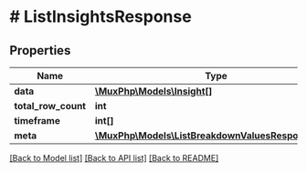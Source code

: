# # ListInsightsResponse

## Properties

Name | Type | Description | Notes
------------ | ------------- | ------------- | -------------
**data** | [**\MuxPhp\Models\Insight[]**](Insight.md) |  | [optional]
**total_row_count** | **int** |  | [optional]
**timeframe** | **int[]** |  | [optional]
**meta** | [**\MuxPhp\Models\ListBreakdownValuesResponseMeta**](ListBreakdownValuesResponseMeta.md) |  | [optional]

[[Back to Model list]](../../README.md#models) [[Back to API list]](../../README.md#endpoints) [[Back to README]](../../README.md)
